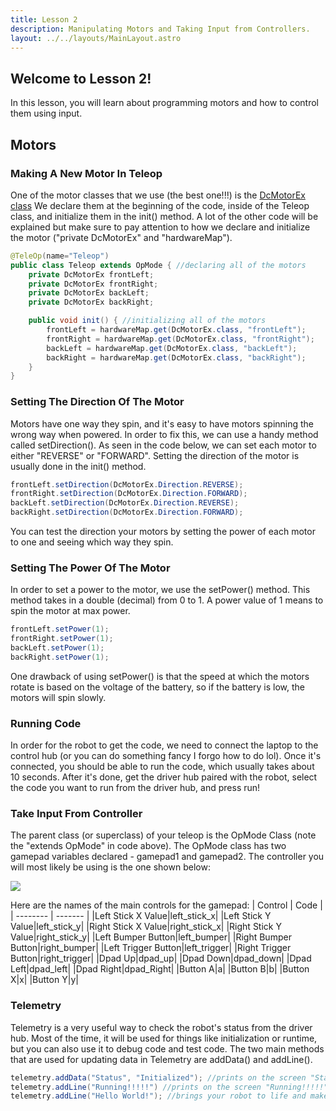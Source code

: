 ```yaml
---
title: Lesson 2
description: Manipulating Motors and Taking Input from Controllers.
layout: ../../layouts/MainLayout.astro
---
```


## Welcome to Lesson 2!
In this lesson, you will learn about programming motors and how to control them using input.

## Motors
### Making A New Motor In Teleop
One of the motor classes that we use (the best one!!!) is the [DcMotorEx class](https://ftctechnh.github.io/ftc_app/doc/javadoc/index.html?com/qualcomm/robotcore/hardware/DcMotorEx.html)
We declare them at the beginning of the code, inside of the Teleop class, and initialize them in the init() method. A lot of the other code will be explained but make sure to pay attention to how we declare and initialize the motor ("private DcMotorEx" and "hardwareMap").
```java
@TeleOp(name="Teleop")
public class Teleop extends OpMode { //declaring all of the motors
    private DcMotorEx frontLeft;
    private DcMotorEx frontRight;
    private DcMotorEx backLeft;
    private DcMotorEx backRight;

    public void init() { //initializing all of the motors
        frontLeft = hardwareMap.get(DcMotorEx.class, "frontLeft");
        frontRight = hardwareMap.get(DcMotorEx.class, "frontRight");
        backLeft = hardwareMap.get(DcMotorEx.class, "backLeft");
        backRight = hardwareMap.get(DcMotorEx.class, "backRight");
    }
}
```
### Setting The Direction Of The Motor
Motors have one way they spin, and it's easy to have motors spinning the wrong way when powered. In order to fix this, we can use a handy method called setDirection(). As seen in the code below, we can set each motor to either "REVERSE" or "FORWARD". Setting the direction of the motor is usually done in the init() method.
```java
frontLeft.setDirection(DcMotorEx.Direction.REVERSE);
frontRight.setDirection(DcMotorEx.Direction.FORWARD);
backLeft.setDirection(DcMotorEx.Direction.REVERSE);
backRight.setDirection(DcMotorEx.Direction.FORWARD);
```
You can test the direction your motors by setting the power of each motor to one and seeing which way they spin. 
### Setting The Power Of The Motor
In order to set a power to the motor, we use the setPower() method. This method takes in a double (decimal) from 0 to 1. A power value of 1 means to spin the motor at max power. 
```java
frontLeft.setPower(1);
frontRight.setPower(1);
backLeft.setPower(1);
backRight.setPower(1);
```
One drawback of using setPower() is that the speed at which the motors rotate is based on the voltage of the battery, so if the battery is low, the motors will spin slowly.
### Running Code
In order for the robot to get the code, we need to connect the laptop to the control hub (or you can do something fancy I forgo how to do lol). Once it's connected, you should be able to run the code, which usually takes about 10 seconds. After it's done, get the driver hub paired with the robot, select the code you want to run from the driver hub, and press run!
### Take Input From Controller
The parent class (or superclass) of your teleop is the OpMode Class (note the "extends OpMode" in code above). The OpMode class has two gamepad variables declared - gamepad1 and gamepad2. The controller you will most likely be using is the one shown below:

![](https://preview.redd.it/1z70ah4vgoy71.png?width=256&format=png&auto=webp&s=b45eece3aa56f8cf4e12ffd9c0e9c86abd50397f)

Here are the names of the main controls for the gamepad:
| Control    | Code |
| -------- | ------- |
|Left Stick X Value|left_stick_x|
|Left Stick Y Value|left_stick_y|
|Right Stick X Value|right_stick_x|
|Right Stick Y Value|right_stick_y|
|Left Bumper Button|left_bumper|
|Right Bumper Button|right_bumper|
|Left Trigger Button|left_trigger|
|Right Trigger Button|right_trigger|
|Dpad Up|dpad_up|
|Dpad Down|dpad_down|
|Dpad Left|dpad_left|
|Dpad Right|dpad_Right|
|Button A|a|
|Button B|b|
|Button X|x|
|Button Y|y|

### Telemetry
Telemetry is a very useful way to check the robot's status from the driver hub. Most of the time, it will be used for things like initialization or runtime, but you can also use it to debug code and test code.
The two main methods that are used for updating data in Telemetry are addData() and addLine().
```java
telemetry.addData("Status", "Initialized"); //prints on the screen "Status : Initialized"
telemetry.addLine("Running!!!!!") //prints on the screen "Running!!!!!"
telemetry.addLine("Hello World!"); //brings your robot to life and makes it start questioning its identity